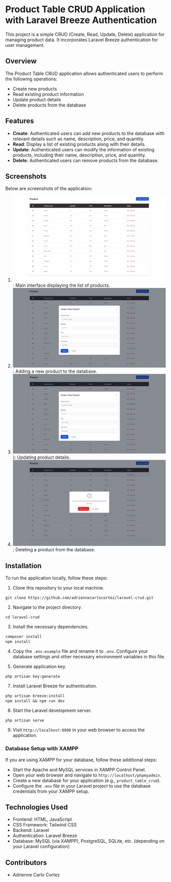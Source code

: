 # Product Table CRUD Application with Laravel Breeze Authentication

This project is a simple CRUD (Create, Read, Update, Delete) application for managing product data. It incorporates Laravel Breeze authentication for user management.

## Overview

The Product Table CRUD application allows authenticated users to perform the following operations:

-   Create new products
-   Read existing product information
-   Update product details
-   Delete products from the database

## Features

-   **Create**: Authenticated users can add new products to the database with relevant details such as name, description, price, and quantity.
-   **Read**: Display a list of existing products along with their details.
-   **Update**: Authenticated users can modify the information of existing products, including their name, description, price, and quantity.
-   **Delete**: Authenticated users can remove products from the database.

## Screenshots

Below are screenshots of the application:

1. ![Product Table](image.png): Main interface displaying the list of products.
2. ![Create a Product](image-1.png): Adding a new product to the database.
3. ![Update a Product](image-2.png)): Updating product details.
4. ![Delete a Product](image-3.png): Deleting a product from the database.

## Installation

To run the application locally, follow these steps:

1. Clone this repository to your local machine.

```
git clone https://github.com/adriennecarlocortez/laravel-crud.git
```

2. Navigate to the project directory.

```
cd laravel-crud
```

3. Install the necessary dependencies.

```
composer install
npm install
```

4. Copy the `.env.example` file and rename it to `.env`. Configure your database settings and other necessary environment variables in this file.

5. Generate application key.

```
php artisan key:generate
```

7. Install Laravel Breeze for authentication.

```
php artisan breeze:install
npm install && npm run dev
```

8. Start the Laravel development server.

```
php artisan serve
```

9. Visit `http://localhost:8000` in your web browser to access the application.

### Database Setup with XAMPP

If you are using XAMPP for your database, follow these additional steps:

-   Start the Apache and MySQL services in XAMPP Control Panel.
-   Open your web browser and navigate to `http://localhost/phpmyadmin`.
-   Create a new database for your application (e.g., `product_table_crud`).
-   Configure the `.env` file in your Laravel project to use the database credentials from your XAMPP setup.

## Technologies Used

-   Frontend: HTML, JavaScript
-   CSS Framework: Tailwind CSS
-   Backend: Laravel
-   Authentication: Laravel Breeze
-   Database: MySQL (via XAMPP), PostgreSQL, SQLite, etc. (depending on your Laravel configuration)

## Contributors

-   Adrienne Carlo Cortez
